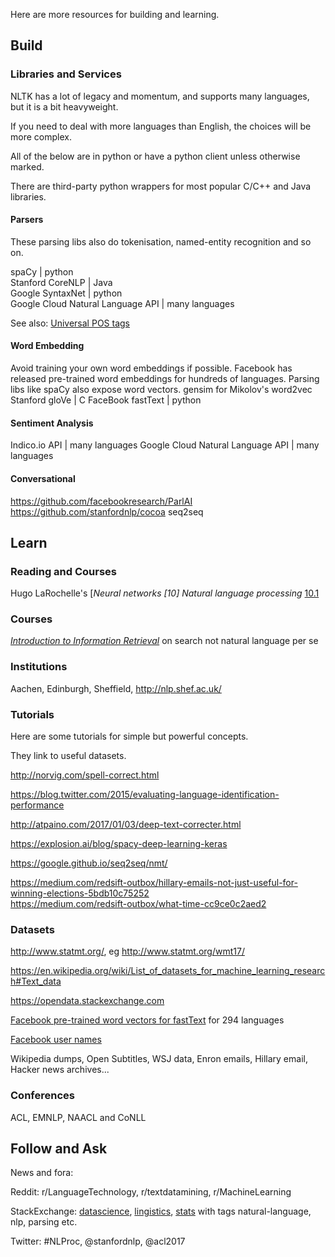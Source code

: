 
Here are more resources for building and learning.

## Build

### Libraries and Services

NLTK has a lot of legacy and momentum, and supports many languages, but it is a bit heavyweight.

If you need to deal with more languages than English, the choices will be more complex.

All of the below are in python or have a python client unless otherwise marked.

There are third-party python wrappers for most popular C/C++ and Java libraries.

#### Parsers

These parsing libs also do tokenisation, named-entity recognition and so on.

spaCy | python  
Stanford CoreNLP | Java  
Google SyntaxNet | python  
Google Cloud Natural Language API | many languages

See also: [Universal POS tags](http://universaldependencies.org/u/pos/index.html)

#### Word Embedding
Avoid training your own word embeddings if possible.  Facebook has released pre-trained word embeddings for hundreds of languages.  Parsing libs like spaCy also expose word vectors.
gensim for Mikolov's word2vec  
Stanford gloVe | C
FaceBook fastText | python

#### Sentiment Analysis
Indico.io API | many languages
Google Cloud Natural Language API | many languages

#### Conversational
https://github.com/facebookresearch/ParlAI
https://github.com/stanfordnlp/cocoa
seq2seq

## Learn

### Reading and Courses

Hugo LaRochelle's [*Neural networks [10] Natural language processing* [10.1](https://www.youtube.com/watch?v=OzZIOiMVUyM&list=PL6Xpj9I5qXYEcOhn7TqghAJ6NAPrNmUBH&index=79)

### Courses
[*Introduction to Information Retrieval*](https://nlp.stanford.edu/IR-book/) on search not natural language per se

### Institutions

Aachen, Edinburgh, Sheffield, http://nlp.shef.ac.uk/

### Tutorials
Here are some tutorials for simple but powerful concepts.

They link to useful datasets.

http://norvig.com/spell-correct.html

https://blog.twitter.com/2015/evaluating-language-identification-performance

http://atpaino.com/2017/01/03/deep-text-correcter.html

https://explosion.ai/blog/spacy-deep-learning-keras

https://google.github.io/seq2seq/nmt/

https://medium.com/redsift-outbox/hillary-emails-not-just-useful-for-winning-elections-5bdb10c75252  
https://medium.com/redsift-outbox/what-time-cc9ce0c2aed2

### Datasets

http://www.statmt.org/, eg http://www.statmt.org/wmt17/

https://en.wikipedia.org/wiki/List_of_datasets_for_machine_learning_research#Text_data

https://opendata.stackexchange.com

[Facebook pre-trained word vectors for fastText](https://github.com/facebookresearch/fastText/blob/master/pretrained-vectors.md) for 294 languages

[Facebook user names](https://wiki.skullsecurity.org/Passwords#Facebook_lists)

Wikipedia dumps, Open Subtitles, WSJ data, Enron emails, Hillary email, Hacker news archives...

### Conferences

ACL, EMNLP, NAACL and CoNLL

## Follow and Ask

News and fora:  

Reddit: r/LanguageTechnology, r/textdatamining, r/MachineLearning

StackExchange: [datascience](https://datascience.stackexchange.com), [lingistics](https://linguistics.stackexchange.com), [stats](https://stats.stackexchange.com) with tags natural-language, nlp, parsing etc.

Twitter: #NLProc, @stanfordnlp, @acl2017
